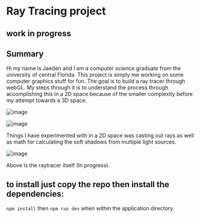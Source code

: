 # Ray Tracing project

## work in progress

## Summary
Hi my name is Jaeden and I am a computer science graduate from the university of central Florida.
This project is simply me working on some computer graphics stuff for fun. The goal is to build 
a ray tracer through webGL. My steps through it is to understand the process through accomplishing
this in a 2D space because of the smaller complexity before my attempt towards a 3D space.  

![image](https://github.com/jaedenHob/Ray-Tracing/assets/92416232/b9b51e80-dd11-4353-a8b2-f737545cb341)

![image](https://github.com/jaedenHob/Ray-Tracing/assets/92416232/9849bfe1-df6a-4f9d-89d1-efd1c8b80f19)

Things I have experimented with in a 2D space was casting out rays as well as math for calculating the
soft shadows from multiple light sources.

![image](https://github.com/jaedenHob/Ray-Tracing/assets/92416232/8728e2ad-8a67-4b29-bf5d-c44b5c14604d)

Above is the raytracer itself (In progress).


## to install just copy the repo then install the dependencies:

`npm install`
then
`npm run dev`
when within the application directory.
